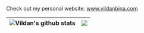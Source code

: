  Check out my personal website: www.vildanbina.com
 
|  <img align="center" src="https://github-readme-stats-sigma-five.vercel.app/api?username=vildanbina&show_icons=true&include_all_commits=true&theme=buefy&hide_border=true" alt="Vildan's github stats" /> |  <img align="center" src="https://github-readme-stats-sigma-five.vercel.app/api/top-langs/?username=vildanbina&layout=compact&theme=buefy&hide_border=true" /> |
| ------------- | ------------- |
